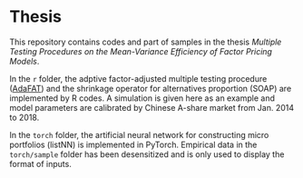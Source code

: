 # Thesis

This repository contains codes and part of samples in the thesis *Multiple Testing Procedures on the Mean-Variance
Efficiency of Factor Pricing Models*.

In the `r` folder, the adptive factor-adjusted multiple testing procedure ([AdaFAT](https://arxiv.org/abs/2010.09589)) and the shrinkage operator for alternatives proportion (SOAP) are implemented by R codes. A simulation is given here as an example and model parameters are calibrated by Chinese A-share market from Jan. 2014 to 2018.

In the `torch` folder, the artificial neural network for constructing micro portfolios (listNN) is implemented in PyTorch. Empirical data in the `torch/sample` folder has been desensitized and is only used to display the format of inputs.
